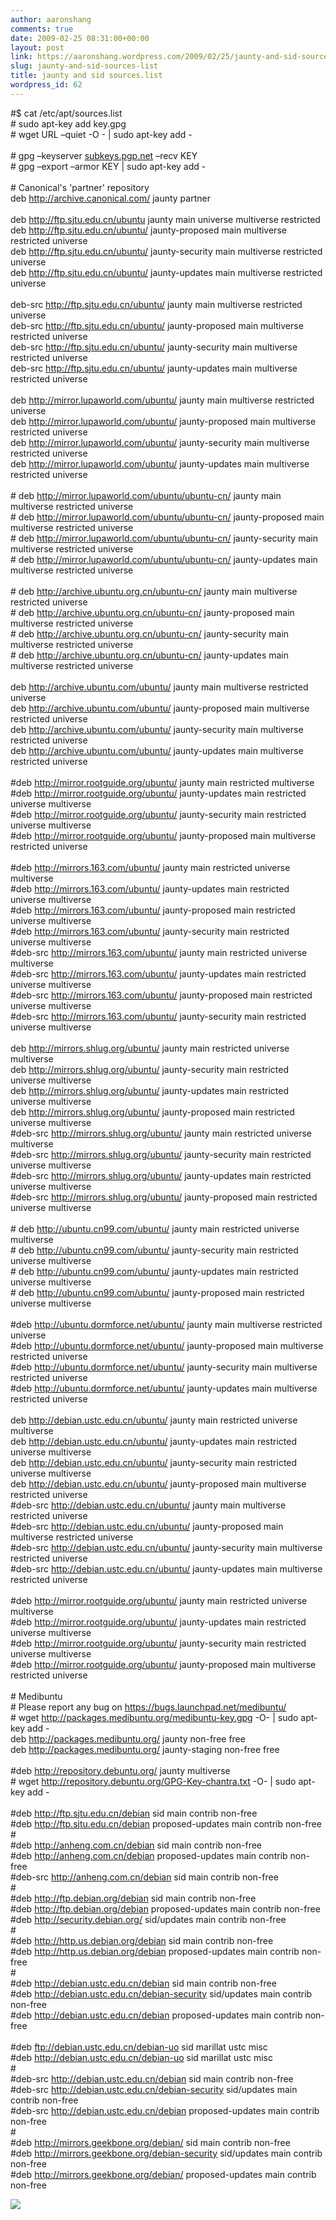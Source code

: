 ```yaml
---
author: aaronshang
comments: true
date: 2009-02-25 08:31:00+00:00
layout: post
link: https://aaronshang.wordpress.com/2009/02/25/jaunty-and-sid-sources-list/
slug: jaunty-and-sid-sources-list
title: jaunty and sid sources.list
wordpress_id: 62
---
```


#$ cat /etc/apt/sources.list<br># sudo apt-key add key.gpg<br># wget URL –quiet -O - | sudo apt-key add -<br><br># gpg –keyserver <a href="http://subkeys.pgp.net">subkeys.pgp.net</a> –recv KEY<br># gpg –export –armor KEY | sudo apt-key add -<br> <br># Canonical's 'partner' repository<br>deb <a href="http://archive.canonical.com/">http://archive.canonical.com/</a> jaunty partner <br><br>deb <a href="http://ftp.sjtu.edu.cn/ubuntu">http://ftp.sjtu.edu.cn/ubuntu</a> jaunty main universe multiverse restricted<br> deb <a href="http://ftp.sjtu.edu.cn/ubuntu/">http://ftp.sjtu.edu.cn/ubuntu/</a> jaunty-proposed main multiverse restricted universe<br>deb <a href="http://ftp.sjtu.edu.cn/ubuntu/">http://ftp.sjtu.edu.cn/ubuntu/</a> jaunty-security main multiverse restricted universe<br> deb <a href="http://ftp.sjtu.edu.cn/ubuntu/">http://ftp.sjtu.edu.cn/ubuntu/</a> jaunty-updates main multiverse restricted universe<br><br>deb-src <a href="http://ftp.sjtu.edu.cn/ubuntu/">http://ftp.sjtu.edu.cn/ubuntu/</a> jaunty main multiverse restricted universe<br> deb-src <a href="http://ftp.sjtu.edu.cn/ubuntu/">http://ftp.sjtu.edu.cn/ubuntu/</a> jaunty-proposed main multiverse restricted universe<br>deb-src <a href="http://ftp.sjtu.edu.cn/ubuntu/">http://ftp.sjtu.edu.cn/ubuntu/</a> jaunty-security main multiverse restricted universe<br> deb-src <a href="http://ftp.sjtu.edu.cn/ubuntu/">http://ftp.sjtu.edu.cn/ubuntu/</a> jaunty-updates main multiverse restricted universe<br><br>deb <a href="http://mirror.lupaworld.com/ubuntu/">http://mirror.lupaworld.com/ubuntu/</a> jaunty main multiverse restricted universe<br> deb <a href="http://mirror.lupaworld.com/ubuntu/">http://mirror.lupaworld.com/ubuntu/</a> jaunty-proposed main multiverse restricted universe<br>deb <a href="http://mirror.lupaworld.com/ubuntu/">http://mirror.lupaworld.com/ubuntu/</a> jaunty-security main multiverse restricted universe<br> deb <a href="http://mirror.lupaworld.com/ubuntu/">http://mirror.lupaworld.com/ubuntu/</a> jaunty-updates main multiverse restricted universe<br><br># deb <a href="http://mirror.lupaworld.com/ubuntu/ubuntu-cn/">http://mirror.lupaworld.com/ubuntu/ubuntu-cn/</a> jaunty main multiverse restricted universe<br> # deb <a href="http://mirror.lupaworld.com/ubuntu/ubuntu-cn/">http://mirror.lupaworld.com/ubuntu/ubuntu-cn/</a> jaunty-proposed main multiverse restricted universe<br># deb <a href="http://mirror.lupaworld.com/ubuntu/ubuntu-cn/">http://mirror.lupaworld.com/ubuntu/ubuntu-cn/</a> jaunty-security main multiverse restricted universe<br> # deb <a href="http://mirror.lupaworld.com/ubuntu/ubuntu-cn/">http://mirror.lupaworld.com/ubuntu/ubuntu-cn/</a> jaunty-updates main multiverse restricted universe<br><br># deb <a href="http://archive.ubuntu.org.cn/ubuntu-cn/">http://archive.ubuntu.org.cn/ubuntu-cn/</a> jaunty main multiverse restricted universe<br> # deb <a href="http://archive.ubuntu.org.cn/ubuntu-cn/">http://archive.ubuntu.org.cn/ubuntu-cn/</a> jaunty-proposed main multiverse restricted universe<br># deb <a href="http://archive.ubuntu.org.cn/ubuntu-cn/">http://archive.ubuntu.org.cn/ubuntu-cn/</a> jaunty-security main multiverse restricted universe<br> # deb <a href="http://archive.ubuntu.org.cn/ubuntu-cn/">http://archive.ubuntu.org.cn/ubuntu-cn/</a> jaunty-updates main multiverse restricted universe<br><br>deb <a href="http://archive.ubuntu.com/ubuntu/">http://archive.ubuntu.com/ubuntu/</a> jaunty main multiverse restricted universe<br> deb <a href="http://archive.ubuntu.com/ubuntu/">http://archive.ubuntu.com/ubuntu/</a> jaunty-proposed main multiverse restricted universe<br>deb <a href="http://archive.ubuntu.com/ubuntu/">http://archive.ubuntu.com/ubuntu/</a> jaunty-security main multiverse restricted universe<br> deb <a href="http://archive.ubuntu.com/ubuntu/">http://archive.ubuntu.com/ubuntu/</a> jaunty-updates main multiverse restricted universe<br><br>#deb <a href="http://mirror.rootguide.org/ubuntu/">http://mirror.rootguide.org/ubuntu/</a> jaunty main restricted multiverse<br> #deb <a href="http://mirror.rootguide.org/ubuntu/">http://mirror.rootguide.org/ubuntu/</a> jaunty-updates main restricted universe multiverse<br>#deb <a href="http://mirror.rootguide.org/ubuntu/">http://mirror.rootguide.org/ubuntu/</a> jaunty-security main restricted universe multiverse<br> #deb <a href="http://mirror.rootguide.org/ubuntu/">http://mirror.rootguide.org/ubuntu/</a> jaunty-proposed main multiverse restricted universe<br><br>#deb <a href="http://mirrors.163.com/ubuntu/">http://mirrors.163.com/ubuntu/</a> jaunty main restricted universe multiverse<br> #deb <a href="http://mirrors.163.com/ubuntu/">http://mirrors.163.com/ubuntu/</a> jaunty-updates main restricted universe multiverse<br>#deb <a href="http://mirrors.163.com/ubuntu/">http://mirrors.163.com/ubuntu/</a> jaunty-proposed main restricted universe multiverse<br> #deb <a href="http://mirrors.163.com/ubuntu/">http://mirrors.163.com/ubuntu/</a> jaunty-security main restricted universe multiverse<br>#deb-src <a href="http://mirrors.163.com/ubuntu/">http://mirrors.163.com/ubuntu/</a> jaunty main restricted universe multiverse<br> #deb-src <a href="http://mirrors.163.com/ubuntu/">http://mirrors.163.com/ubuntu/</a> jaunty-updates main restricted universe multiverse<br>#deb-src <a href="http://mirrors.163.com/ubuntu/">http://mirrors.163.com/ubuntu/</a> jaunty-proposed main restricted universe multiverse<br> #deb-src <a href="http://mirrors.163.com/ubuntu/">http://mirrors.163.com/ubuntu/</a> jaunty-security main restricted universe multiverse<br><br>deb <a href="http://mirrors.shlug.org/ubuntu/">http://mirrors.shlug.org/ubuntu/</a>  jaunty main restricted universe multiverse<br> deb <a href="http://mirrors.shlug.org/ubuntu/">http://mirrors.shlug.org/ubuntu/</a>  jaunty-security main restricted universe multiverse<br>deb <a href="http://mirrors.shlug.org/ubuntu/">http://mirrors.shlug.org/ubuntu/</a>  jaunty-updates main restricted universe multiverse<br> deb <a href="http://mirrors.shlug.org/ubuntu/">http://mirrors.shlug.org/ubuntu/</a>  jaunty-proposed main restricted universe multiverse<br>#deb-src <a href="http://mirrors.shlug.org/ubuntu/">http://mirrors.shlug.org/ubuntu/</a>  jaunty main restricted universe multiverse<br> #deb-src <a href="http://mirrors.shlug.org/ubuntu/">http://mirrors.shlug.org/ubuntu/</a>  jaunty-security main restricted universe multiverse<br>#deb-src <a href="http://mirrors.shlug.org/ubuntu/">http://mirrors.shlug.org/ubuntu/</a>  jaunty-updates main restricted universe multiverse<br> #deb-src <a href="http://mirrors.shlug.org/ubuntu/">http://mirrors.shlug.org/ubuntu/</a>  jaunty-proposed main restricted universe multiverse<br><br># deb <a href="http://ubuntu.cn99.com/ubuntu/">http://ubuntu.cn99.com/ubuntu/</a> jaunty main restricted universe multiverse<br> # deb <a href="http://ubuntu.cn99.com/ubuntu/">http://ubuntu.cn99.com/ubuntu/</a> jaunty-security main restricted universe multiverse<br># deb <a href="http://ubuntu.cn99.com/ubuntu/">http://ubuntu.cn99.com/ubuntu/</a> jaunty-updates main restricted universe multiverse<br> # deb <a href="http://ubuntu.cn99.com/ubuntu/">http://ubuntu.cn99.com/ubuntu/</a> jaunty-proposed main restricted universe multiverse<br><br>#deb <a href="http://ubuntu.dormforce.net/ubuntu/">http://ubuntu.dormforce.net/ubuntu/</a> jaunty main multiverse restricted universe<br> #deb <a href="http://ubuntu.dormforce.net/ubuntu/">http://ubuntu.dormforce.net/ubuntu/</a> jaunty-proposed main multiverse restricted universe<br>#deb <a href="http://ubuntu.dormforce.net/ubuntu/">http://ubuntu.dormforce.net/ubuntu/</a> jaunty-security main multiverse restricted universe<br> #deb <a href="http://ubuntu.dormforce.net/ubuntu/">http://ubuntu.dormforce.net/ubuntu/</a> jaunty-updates main multiverse restricted universe<br><br>deb <a href="http://debian.ustc.edu.cn/ubuntu/">http://debian.ustc.edu.cn/ubuntu/</a> jaunty main restricted universe multiverse<br> deb <a href="http://debian.ustc.edu.cn/ubuntu/">http://debian.ustc.edu.cn/ubuntu/</a> jaunty-updates main restricted universe multiverse<br>deb <a href="http://debian.ustc.edu.cn/ubuntu/">http://debian.ustc.edu.cn/ubuntu/</a> jaunty-security main restricted universe multiverse  <br> deb <a href="http://debian.ustc.edu.cn/ubuntu/">http://debian.ustc.edu.cn/ubuntu/</a> jaunty-proposed main multiverse restricted universe<br>#deb-src <a href="http://debian.ustc.edu.cn/ubuntu/">http://debian.ustc.edu.cn/ubuntu/</a> jaunty main multiverse restricted universe<br> #deb-src <a href="http://debian.ustc.edu.cn/ubuntu/">http://debian.ustc.edu.cn/ubuntu/</a> jaunty-proposed main multiverse restricted universe<br>#deb-src <a href="http://debian.ustc.edu.cn/ubuntu/">http://debian.ustc.edu.cn/ubuntu/</a> jaunty-security main multiverse restricted universe<br> #deb-src <a href="http://debian.ustc.edu.cn/ubuntu/">http://debian.ustc.edu.cn/ubuntu/</a> jaunty-updates main multiverse restricted universe<br><br>#deb <a href="http://mirror.rootguide.org/ubuntu/">http://mirror.rootguide.org/ubuntu/</a> jaunty main restricted universe multiverse<br> #deb <a href="http://mirror.rootguide.org/ubuntu/">http://mirror.rootguide.org/ubuntu/</a> jaunty-updates main restricted universe multiverse<br>#deb <a href="http://mirror.rootguide.org/ubuntu/">http://mirror.rootguide.org/ubuntu/</a> jaunty-security main restricted universe multiverse<br> #deb <a href="http://mirror.rootguide.org/ubuntu/">http://mirror.rootguide.org/ubuntu/</a> jaunty-proposed main multiverse restricted universe<br><br># Medibuntu<br># Please report any bug on <a href="https://bugs.launchpad.net/medibuntu/">https://bugs.launchpad.net/medibuntu/</a><br> # wget <a href="http://packages.medibuntu.org/medibuntu-key.gpg">http://packages.medibuntu.org/medibuntu-key.gpg</a> -O- | sudo apt-key add - <br>deb <a href="http://packages.medibuntu.org/">http://packages.medibuntu.org/</a> jaunty non-free free<br> deb <a href="http://packages.medibuntu.org/">http://packages.medibuntu.org/</a> jaunty-staging non-free free<br><br>#deb <a href="http://repository.debuntu.org/">http://repository.debuntu.org/</a> jaunty multiverse<br># wget <a href="http://repository.debuntu.org/GPG-Key-chantra.txt">http://repository.debuntu.org/GPG-Key-chantra.txt</a> -O- | sudo apt-key add - <br> <br>#deb <a href="http://ftp.sjtu.edu.cn/debian">http://ftp.sjtu.edu.cn/debian</a> sid main contrib non-free<br>#deb <a href="http://ftp.sjtu.edu.cn/debian">http://ftp.sjtu.edu.cn/debian</a> proposed-updates main contrib non-free<br> #<br>#deb <a href="http://anheng.com.cn/debian">http://anheng.com.cn/debian</a> sid main contrib non-free<br>#deb <a href="http://anheng.com.cn/debian">http://anheng.com.cn/debian</a> proposed-updates main contrib non-free<br> #deb-src <a href="http://anheng.com.cn/debian">http://anheng.com.cn/debian</a> sid main contrib non-free<br>#<br>#deb <a href="http://ftp.debian.org/debian">http://ftp.debian.org/debian</a> sid main contrib non-free<br>#deb <a href="http://ftp.debian.org/debian">http://ftp.debian.org/debian</a> proposed-updates main contrib non-free<br> #deb <a href="http://security.debian.org/">http://security.debian.org/</a> sid/updates main contrib non-free<br>#<br>#deb <a href="http://http.us.debian.org/debian">http://http.us.debian.org/debian</a> sid main contrib non-free<br> #deb <a href="http://http.us.debian.org/debian">http://http.us.debian.org/debian</a> proposed-updates main contrib non-free<br>#<br>#deb <a href="http://debian.ustc.edu.cn/debian">http://debian.ustc.edu.cn/debian</a> sid main contrib non-free<br> #deb <a href="http://debian.ustc.edu.cn/debian-security">http://debian.ustc.edu.cn/debian-security</a> sid/updates main contrib non-free<br>#deb <a href="http://debian.ustc.edu.cn/debian">http://debian.ustc.edu.cn/debian</a> proposed-updates main contrib non-free<br> <br>#deb <a href="ftp://debian.ustc.edu.cn/debian-uo">ftp://debian.ustc.edu.cn/debian-uo</a> sid marillat ustc misc <br>#deb <a href="http://debian.ustc.edu.cn/debian-uo">http://debian.ustc.edu.cn/debian-uo</a> sid marillat ustc misc <br> #<br>#deb-src <a href="http://debian.ustc.edu.cn/debian">http://debian.ustc.edu.cn/debian</a> sid main contrib non-free<br>#deb-src <a href="http://debian.ustc.edu.cn/debian-security">http://debian.ustc.edu.cn/debian-security</a> sid/updates main contrib non-free<br> #deb-src <a href="http://debian.ustc.edu.cn/debian">http://debian.ustc.edu.cn/debian</a> proposed-updates main contrib non-free<br>#<br>#deb <a href="http://mirrors.geekbone.org/debian/">http://mirrors.geekbone.org/debian/</a> sid main contrib non-free<br> #deb <a href="http://mirrors.geekbone.org/debian-security">http://mirrors.geekbone.org/debian-security</a> sid/updates main contrib non-free<br>#deb <a href="http://mirrors.geekbone.org/debian/">http://mirrors.geekbone.org/debian/</a> proposed-updates main contrib non-free<br> 

![](https://blogger.googleusercontent.com/tracker/8843138513749523318-6947093192473237637?l=aaronshang.blogspot.com)

